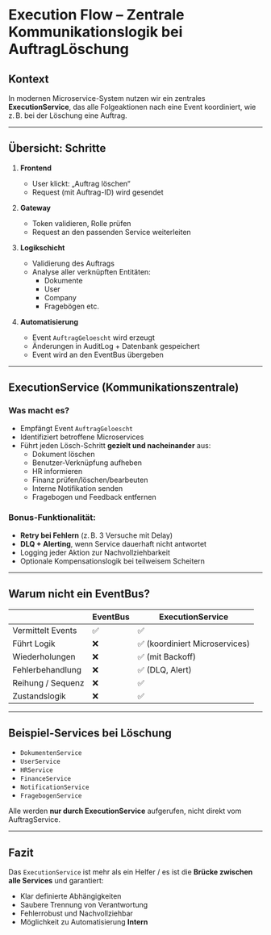 # Execution Flow – Zentrale Kommunikationslogik bei AuftragLöschung

## Kontext

In modernen Microservice-System nutzen wir ein zentrales **ExecutionService**, das alle Folgeaktionen nach eine Event koordiniert, wie z. B. bei der Löschung eine Auftrag.

---

## Übersicht: Schritte

1. **Frontend**
   - User klickt: „Auftrag löschen“
   - Request (mit Auftrag-ID) wird gesendet

2. **Gateway**
   - Token validieren, Rolle prüfen
   - Request an den passenden Service weiterleiten

3. **Logikschicht**
   - Validierung des Auftrags
   - Analyse aller verknüpften Entitäten:
     - Dokumente
     - User
     - Company
     - Fragebögen etc.

4. **Automatisierung**
   - Event `AuftragGeloescht` wird erzeugt
   - Änderungen in AuditLog + Datenbank gespeichert
   - Event wird an den EventBus übergeben

---

## ExecutionService (Kommunikationszentrale)

### Was macht es?
- Empfängt Event `AuftragGeloescht`
- Identifiziert betroffene Microservices
- Führt jeden Lösch-Schritt **gezielt und nacheinander** aus:
  - Dokument löschen
  - Benutzer-Verknüpfung aufheben
  - HR informieren
  - Finanz prüfen/löschen/bearbeuten
  - Interne Notifikation senden
  - Fragebogen und Feedback entfernen

### Bonus-Funktionalität:
- **Retry bei Fehlern** (z. B. 3 Versuche mit Delay)
- **DLQ + Alerting**, wenn Service dauerhaft nicht antwortet
- Logging jeder Aktion zur Nachvollziehbarkeit
- Optionale Kompensationslogik bei teilweisem Scheitern

---

##  Warum nicht ein EventBus?

|                     | EventBus                   | ExecutionService               |
|---------------------|----------------------------|--------------------------------|
| Vermittelt Events   | ✅                         | ✅                             |
| Führt Logik         | ❌                         | ✅ (koordiniert Microservices) |
| Wiederholungen      | ❌                         | ✅ (mit Backoff)               |
| Fehlerbehandlung    | ❌                         | ✅ (DLQ, Alert)                |
| Reihung / Sequenz   | ❌                         | ✅                             |
| Zustandslogik       | ❌                         | ✅                             |

---

##  Beispiel-Services bei Löschung

- `DokumentenService`
- `UserService`
- `HRService`
- `FinanceService`
- `NotificationService`
- `FragebogenService`

Alle werden **nur durch ExecutionService** aufgerufen, nicht direkt vom AuftragService.

---

## Fazit

Das `ExecutionService` ist mehr als ein Helfer / es ist die **Brücke zwischen alle Services** und garantiert:
- Klar definierte Abhängigkeiten
- Saubere Trennung von Verantwortung
- Fehlerrobust und Nachvollziehbar
- Möglichkeit zu Automatisierung **Intern**

